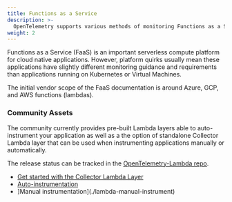 ```yaml
---
title: Functions as a Service
description: >-
  OpenTelemetry supports various methods of monitoring Functions as a Service provided by different cloud vendors
weight: 2
---
```


Functions as a Service (FaaS) is an important serverless compute platform for cloud native applications. However, platform quirks usually mean these applications have slightly different monitoring guidance and requirements than applications running on Kubernetes or Virtual Machines.

The initial vendor scope of the FaaS documentation is around Azure, GCP, and AWS functions (lambdas).

### Community Assets

The community currently provides pre-built Lambda layers able to auto-instrument your application as well as a the option of standalone Collector Lambda layer that can be used when instrumenting applications manually or automatically.

The release status can be tracked in the [OpenTelemetry-Lambda repo](https://github.com/open-telemetry/opentelemetry-lambda).

* [Get started with the Collector Lambda Layer](./lambda-collector)
* [Auto-instrumentation](./lambda-auto-instrument)
* ]Manual instrumentation](./lambda-manual-instrument)
